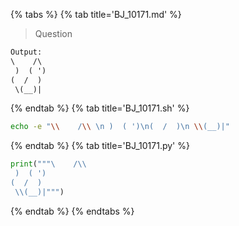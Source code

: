 {% tabs %}
{% tab title='BJ_10171.md' %}

> Question

```txt
Output:
\    /\
 )  ( ')
(  /  )
 \(__)|
```

{% endtab %}
{% tab title='BJ_10171.sh' %}

```sh
echo -e "\\    /\\ \n )  ( ')\n(  /  )\n \\(__)|"
```

{% endtab %}
{% tab title='BJ_10171.py' %}

```py
print("""\    /\\
 )  ( ')
(  /  )
 \\(__)|""")
```

{% endtab %}
{% endtabs %}

